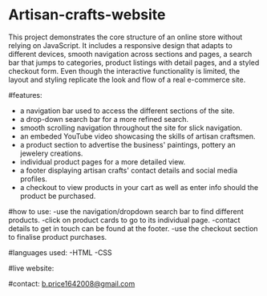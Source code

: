 # Artisan-crafts-website
This project demonstrates the core structure of an online store without relying on JavaScript. It includes a responsive design that adapts to different devices, smooth navigation across sections and pages, a search bar that jumps to categories, product listings with detail pages, and a styled checkout form. Even though the interactive functionality is limited, the layout and styling replicate the look and flow of a real e-commerce site.

#features:
- a navigation bar used to access the different sections of the site.
- a drop-down search bar for a more refined search.
- smooth scrolling navigation throughout the site for slick navigation.
- an embeded YouTube video showcasing the skills of artisan craftsmen.
- a product section to advertise the business' paintings, pottery an jewelery creations.
- individual product pages for a more detailed view.
- a footer displaying artisan crafts' contact details and social media profiles.
- a checkout to view products in your cart as well as enter info should the product be purchased.

#how to use:
-use the navigation/dropdown search bar to find different products.
-click on product cards to go to its individual page.
-contact details to get in touch can be found at the footer.
-use the checkout section to finalise product purchases. 

#languages used:
-HTML
-CSS

#live website: 

#contact:
b.price1642008@gmail.com
